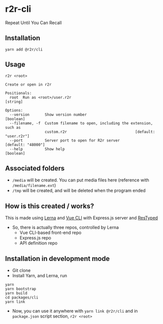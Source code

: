 # r2r-cli

Repeat Until You Can Recall

## Installation

```
yarn add @r2r/cli
```

## Usage

```
r2r <root>

Create or open in r2r

Positionals:
  root  Run as <root>/user.r2r                                         [string]

Options:
  --version       Show version number                                  [boolean]
  --filename, -f  Custom filename to open, including the extension, such as
                  custom.r2r                               [default: "user.r2r"]
  --port          Server port to open for R2r server          [default: "48000"]
  --help          Show help                                            [boolean]
```

## Associated folders

- `/media` will be created. You can put media files here (reference with `/media/filename.ext`)
- `/tmp` will be created, and will be deleted when the program ended

## How is this created / works?

This is made using [Lerna](https://lerna.js.org/) and [Vue CLI](https://cli.vuejs.org/) with Express.js server and [ResTyped](https://github.com/rawrmaan/restyped)
- So, there is actually three repos, controlled by Lerna
  - Vue CLI-based front-end repo
  - Express.js repo
  - API definition repo

## Installation in development mode

- Git clone
- Install Yarn, and Lerna, run

```
yarn
yarn bootstrap
yarn build
cd packages/cli
yarn link
```

- Now, you can use it anywhere with `yarn link @r2r/cli` and in `package.json` script section, `r2r <root>`
